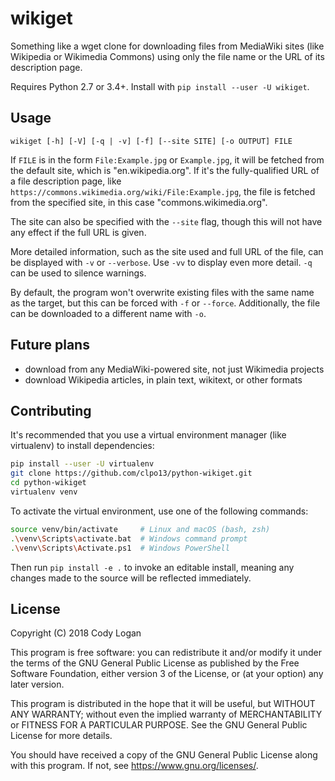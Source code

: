 # wikiget

Something like a wget clone for downloading files from MediaWiki sites (like
Wikipedia or Wikimedia Commons) using only the file name or the URL of its
description page.

Requires Python 2.7 or 3.4+. Install with `pip install --user -U wikiget`.

## Usage

`wikiget [-h] [-V] [-q | -v] [-f] [--site SITE] [-o OUTPUT] FILE`

If `FILE` is in the form `File:Example.jpg` or `Example.jpg`, it will be fetched
from the default site, which is "en.wikipedia.org". If it's the fully-qualified
URL of a file description page, like `https://commons.wikimedia.org/wiki/File:Example.jpg`,
the file is fetched from the specified site, in this case "commons.wikimedia.org".

The site can also be specified with the `--site` flag, though this will not have
any effect if the full URL is given.

More detailed information, such as the site used and full URL of the file, can be
displayed with `-v` or `--verbose`. Use `-vv` to display even more detail. `-q` can
be used to silence warnings.

By default, the program won't overwrite existing files with the same name as the
target, but this can be forced with `-f` or `--force`. Additionally, the file can
be downloaded to a different name with `-o`.

## Future plans

- download from any MediaWiki-powered site, not just Wikimedia projects
- download Wikipedia articles, in plain text, wikitext, or other formats

## Contributing

It's recommended that you use a virtual environment manager (like virtualenv) to
install dependencies:

```bash
pip install --user -U virtualenv
git clone https://github.com/clpo13/python-wikiget.git
cd python-wikiget
virtualenv venv
```

To activate the virtual environment, use one of the following commands:

```bash
source venv/bin/activate     # Linux and macOS (bash, zsh)
.\venv\Scripts\activate.bat  # Windows command prompt
.\venv\Scripts\Activate.ps1  # Windows PowerShell
```

Then run `pip install -e .` to invoke an editable install, meaning any changes
made to the source will be reflected immediately. 

## License

Copyright (C) 2018 Cody Logan

This program is free software: you can redistribute it and/or modify
it under the terms of the GNU General Public License as published by
the Free Software Foundation, either version 3 of the License, or
(at your option) any later version.

This program is distributed in the hope that it will be useful,
but WITHOUT ANY WARRANTY; without even the implied warranty of
MERCHANTABILITY or FITNESS FOR A PARTICULAR PURPOSE.  See the
GNU General Public License for more details.

You should have received a copy of the GNU General Public License
along with this program.  If not, see <https://www.gnu.org/licenses/>.
